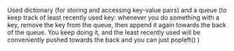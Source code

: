 Used dictionary (for storing and accessing key-value pairs) and a queue (to keep track of least recently used key: whenever you do something with a key, remove the key from the queue, then append it again towards the back of the queue. You keep doing it, and the least recently used will be conveniently pushed towards the back and you can just popleft() )